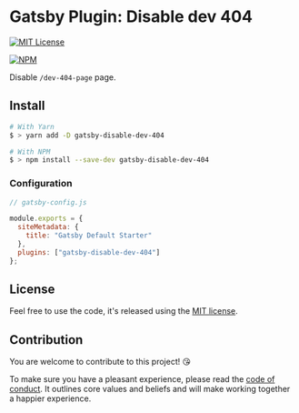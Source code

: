 # Gatsby Plugin: Disable dev 404

[![MIT License](https://badgen.now.sh/badge/License/MIT/blue)](https://github.com/antoinegomez/gatsby-disable-dev-404/blob/master/LICENSE.md)
<!-- [![CircleCI](https://badgen.net/circleci/github/sbstjn/gatsby-disable-404)](https://circleci.com/gh/sbstjn/gatsby-disable-404) -->
[![NPM](https://badgen.net/npm/v/gatsby-disable-404)](https://www.npmjs.com/package/gatsby-disable-dev-404)

Disable `/dev-404-page` page.

## Install

```bash
# With Yarn
$ > yarn add -D gatsby-disable-dev-404

# With NPM
$ > npm install --save-dev gatsby-disable-dev-404
```

### Configuration

```js
// gatsby-config.js

module.exports = {
  siteMetadata: {
    title: "Gatsby Default Starter"
  },
  plugins: ["gatsby-disable-dev-404"]
};
```

## License

Feel free to use the code, it's released using the [MIT license](LICENSE.md).

## Contribution

You are welcome to contribute to this project! 😘

To make sure you have a pleasant experience, please read the [code of conduct](CODE_OF_CONDUCT.md). It outlines core values and beliefs and will make working together a happier experience.
